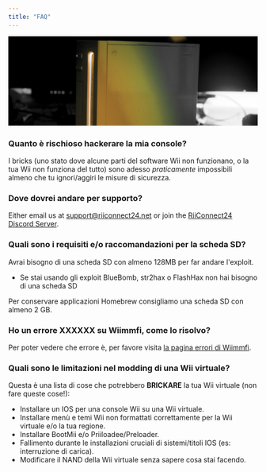 ```yaml
---
title: "FAQ"
---
```


![Logo giallo di Wii RiiConnect24](/images/Wii_Yellow_Gray.jpg)

### Quanto è rischioso hackerare la mia console?
I bricks (uno stato dove alcune parti del software Wii non funzionano, o la tua Wii non funziona del tutto) sono adesso *praticamente* impossibili almeno che tu ignori/aggiri le misure di sicurezza.

### Dove dovrei andare per supporto?
Either email us at support@riiconnect24.net or join the [RiiConnect24 Discord Server](https://discord.gg/rc24).

### Quali sono i requisiti e/o raccomandazioni per la scheda SD?
Avrai bisogno di una scheda SD con almeno 128MB per far andare l'exploit.

- Se stai usando gli exploit BlueBomb, str2hax o FlashHax non hai bisogno di una scheda SD

Per conservare applicazioni Homebrew consigliamo una scheda SD con almeno 2 GB.

### Ho un errore XXXXXX su Wiimmfi, come lo risolvo?
Per poter vedere che errore è, per favore visita [la pagina errori di Wiimmfi](https://wiimmfi.de/error).

### Quali sono le limitazioni nel modding di una Wii virtuale?
Questa è una lista di cose che potrebbero **BRICKARE** la tua Wii virtuale (non fare queste cose!):
* Installare un IOS per una console Wii su una Wii virtuale.
* Installare menù e temi Wii non formattati correttamente per la Wii virtuale e/o la tua regione.
* Installare BootMii e/o Priiloadee/Preloader.
* Fallimento durante le installazioni cruciali di sistemi/titoli IOS (es: interruzione di carica).
* Modificare il NAND della Wii virtuale senza sapere cosa stai facendo.
